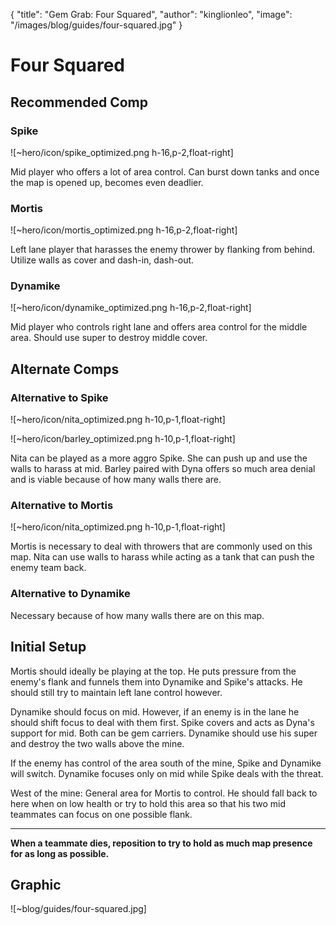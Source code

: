 { "title": "Gem Grab: Four Squared", "author": "kinglionleo", "image": "/images/blog/guides/four-squared.jpg" }

Four Squared
===

Recommended Comp
---

### Spike

![~hero/icon/spike_optimized.png h-16,p-2,float-right] 

Mid player who offers a lot of area control. Can burst down tanks and once the map is opened up, becomes even deadlier. 

### Mortis

![~hero/icon/mortis_optimized.png h-16,p-2,float-right] 

Left lane player that harasses the enemy thrower by flanking from behind. Utilize walls as cover and dash-in, dash-out.

### Dynamike

![~hero/icon/dynamike_optimized.png h-16,p-2,float-right] 

Mid player who controls right lane and offers area control for the middle area. Should use super to destroy middle cover.

Alternate Comps
---

### Alternative to Spike

![~hero/icon/nita_optimized.png h-10,p-1,float-right]

![~hero/icon/barley_optimized.png h-10,p-1,float-right]

Nita can be played as a more aggro Spike. She can push up and use the walls to harass at mid. Barley paired with Dyna offers so much area denial and is viable because of how many walls there are.

### Alternative to Mortis

![~hero/icon/nita_optimized.png h-10,p-1,float-right]

Mortis is necessary to deal with throwers that are commonly used on this map. Nita can use walls to harass while acting as a tank that can push the enemy team back.

### Alternative to Dynamike

Necessary because of how many walls there are on this map.

Initial Setup
---

Mortis should ideally be playing at the top. He puts pressure from the enemy's flank and funnels them into Dynamike and Spike's attacks. He should still try to maintain left lane control however.

Dynamike should focus on mid. However, if an enemy is in the lane he should shift focus to deal with them first. Spike covers and acts as Dyna's support for mid. Both can be gem carriers. Dynamike should use his super and destroy the two walls above the mine.

If the enemy has control of the area south of the mine, Spike and Dynamike will switch. Dynamike focuses only on mid while Spike deals with the threat.

West of the mine: General area for Mortis to control. He should fall back to here when on low health or try to hold this area so that his two mid teammates can focus on one possible flank.

---

**When a teammate dies, reposition to try to hold as much map presence for as long as possible.**

Graphic
---

![~blog/guides/four-squared.jpg]
